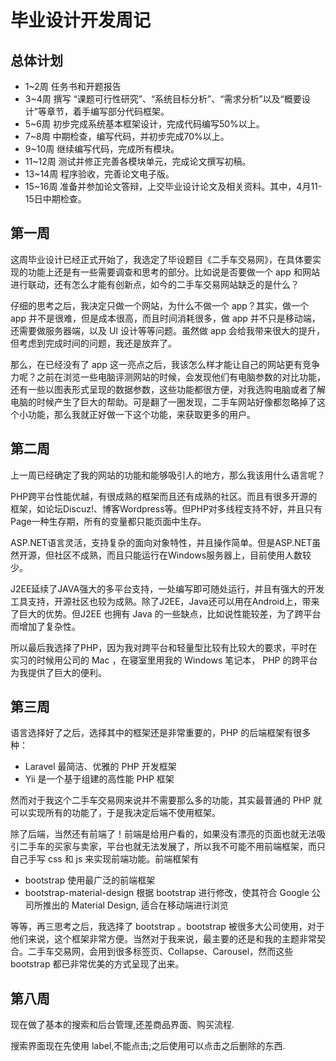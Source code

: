 # 毕业设计开发周记

## 总体计划

* 1~2周 任务书和开题报告
* 3~4周 撰写 “课题可行性研究”、“系统目标分析”、“需求分析”以及“概要设计”等章节，着手编写部分代码框架。
* 5~6周 初步完成系统基本框架设计，完成代码编写50%以上。
* 7~8周 中期检查，编写代码，并初步完成70%以上。
* 9~10周 继续编写代码，完成所有模块。
* 11~12周 测试并修正完善各模块单元，完成论文撰写初稿。
* 13~14周 程序验收，完善论文电子版。
* 15~16周 准备并参加论文答辩，上交毕业设计论文及相关资料。其中，4月11-15日中期检查。


## 第一周

这周毕业设计已经正式开始了，我选定了毕设题目《二手车交易网》，在具体要实现的功能上还是有一些需要调查和思考的部分。比如说是否要做一个 app 和网站进行联动，还有怎么才能有创新点，如今的二手车交易网站缺乏的是什么？

仔细的思考之后，我决定只做一个网站，为什么不做一个 app？其实，做一个 app 并不是很难，但是成本很高，而且时间消耗很多，做 app 并不只是移动端，还需要做服务器端，以及 UI 设计等等问题。虽然做 app 会给我带来很大的提升，但考虑到完成时间的问题，我还是放弃了。

那么，在已经没有了 app 这一亮点之后，我该怎么样才能让自己的网站更有竞争力呢？之前在浏览一些电脑评测网站的时候，会发现他们有电脑参数的对比功能，还有一些以图表形式呈现的数据参数，这些功能都很方便，对我选购电脑或者了解电脑的时候产生了巨大的帮助。可是翻了一圈发现，二手车网站好像都忽略掉了这个小功能，那么我就正好做一下这个功能，来获取更多的用户。

## 第二周

上一周已经确定了我的网站的功能和能够吸引人的地方，那么我该用什么语言呢？

PHP跨平台性能优越，有很成熟的框架而且还有成熟的社区。而且有很多开源的框架，如论坛Discuz!、博客Wordpress等。但PHP对多线程支持不好，并且只有 Page一种生存期，所有的变量都只能页面中生存。

ASP.NET语言灵活，支持复杂的面向对象特性，并且操作简单。但是ASP.NET虽然开源，但社区不成熟，而且只能运行在Windows服务器上，目前使用人数较少。

J2EE延续了JAVA强大的多平台支持，一处编写即可随处运行，并且有强大的开发工具支持，开源社区也较为成熟。除了J2EE，Java还可以用在Android上，带来了巨大的优势。但J2EE 也拥有 Java 的一些缺点，比如说性能较差，为了跨平台而增加了复杂性。

所以最后我选择了PHP，因为我对跨平台和轻量型比较有比较大的要求，平时在实习的时候用公司的 Mac ，在寝室里用我的 Windows 笔记本， PHP 的跨平台为我提供了巨大的便利。

## 第三周

语言选择好了之后，选择其中的框架还是非常重要的，PHP 的后端框架有很多种：

* Laravel 最简洁、优雅的 PHP 开发框架
* Yii 是一个基于组建的高性能 PHP 框架

然而对于我这个二手车交易网来说并不需要那么多的功能，其实最普通的 PHP 就可以实现所有的功能了，于是我决定后端不使用框架。

除了后端，当然还有前端了！前端是给用户看的，如果没有漂亮的页面也就无法吸引二手车的买家与卖家，平台也就无法发展了，所以我不可能不用前端框架，而只自己手写 css 和 js 来实现前端功能。前端框架有

* bootstrap 使用最广泛的前端框架
* bootstrap-material-design 根据 bootstrap 进行修改，使其符合 Google 公司所推出的 Material Design, 适合在移动端进行浏览

等等，再三思考之后，我选择了 bootstrap 。bootstrap 被很多大公司使用，对于他们来说，这个框架非常方便。当然对于我来说，最主要的还是和我的主题非常契合。二手车交易网，会用到很多标签页、Collapse、Carousel，然而这些 bootstrap 都已非常优美的方式呈现了出来。

## 第八周

现在做了基本的搜索和后台管理,还差商品界面、购买流程.

搜索界面现在先使用 label,不能点击;之后使用可以点击之后删除的东西.